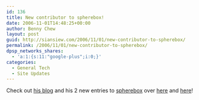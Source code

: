 ```yaml
---
id: 136
title: New contributor to spherebox!
date: 2006-11-01T14:48:25+00:00
author: Benny Chew
layout: post
guid: http://siansiew.com/2006/11/01/new-contributor-to-spherebox/
permalink: /2006/11/01/new-contributor-to-spherebox/
dpsp_networks_shares:
  - 'a:1:{s:11:"google-plus";i:0;}'
categories:
  - General Tech
  - Site Updates
---
```

Check out <a target="_blank" href="http://ck.spherebox.com/">his blog</a> and his 2 new entries to <a target="_blank" href="http://spherebox.com/">spherebox</a> over <a target="_blank" href="http://spherebox.com/2006/10/31/extracting-emoticons-from-windows-live-messenger/">here</a> and <a target="_blank" href="http://spherebox.com/2006/11/01/recommendation-keepass/">here</a>!